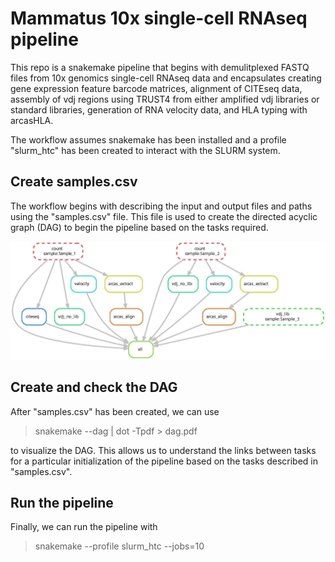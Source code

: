 # Mammatus 10x single-cell RNAseq pipeline

This repo is a snakemake pipeline that begins with demulitplexed FASTQ files from 10x genomics single-cell RNAseq data and encapsulates creating gene expression feature barcode matrices, alignment of CITEseq data, assembly of vdj regions using TRUST4 from either amplified vdj libraries or standard libraries, generation of RNA velocity data, and HLA typing with arcasHLA.

The workflow assumes snakemake has been installed and a profile "slurm_htc" has been created to interact with the SLURM system.

## Create samples.csv

The workflow begins with describing the input and output files and paths using the "samples.csv" file. This file is used to create the directed acyclic graph (DAG) to begin the pipeline based on the tasks required.

![DAG](dag_example.jpg)

## Create and check the DAG

After "samples.csv" has been created, we can use

> snakemake --dag | dot -Tpdf > dag.pdf

to visualize the DAG. This allows us to understand the links between tasks for a particular initialization of the pipeline based on the tasks described in
"samples.csv".

## Run the pipeline

Finally, we can run the pipeline with

> snakemake --profile slurm_htc --jobs=10
